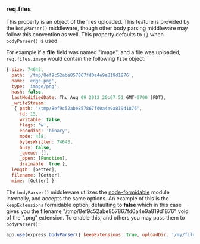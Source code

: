 <h3 id='req.files'>req.files</h3>

This property is an object of the files uploaded. This feature
is provided by the `bodyParser()` middleware, though other body
parsing middleware may follow this convention as well. This property
defaults to `{}` when `bodyParser()` is used.

For example if a <strong>file</strong> field was named "image",
and a file was uploaded, `req.files.image` would contain
the following `File` object:

```js
{ size: 74643,
  path: '/tmp/8ef9c52abe857867fd0a4e9a819d1876',
  name: 'edge.png',
  type: 'image/png',
  hash: false,
  lastModifiedDate: Thu Aug 09 2012 20:07:51 GMT-0700 (PDT),
  _writeStream:
   { path: '/tmp/8ef9c52abe857867fd0a4e9a819d1876',
     fd: 13,
     writable: false,
     flags: 'w',
     encoding: 'binary',
     mode: 438,
     bytesWritten: 74643,
     busy: false,
     _queue: [],
     _open: [Function],
     drainable: true },
  length: [Getter],
  filename: [Getter],
  mime: [Getter] }
```

The `bodyParser()` middleware utilizes the
<a href="https://github.com/felixge/node-formidable">node-formidable</a>
module internally, and accepts the same options. An example of this
is the `keepExtensions` formidable option, defaulting to <strong>false</strong>
which in this case gives you the filename "/tmp/8ef9c52abe857867fd0a4e9a819d1876" void of
the ".png" extension. To enable this, and others you may pass them to `bodyParser()`:

```js
app.use(express.bodyParser({ keepExtensions: true, uploadDir: '/my/files' }));
```
